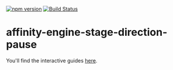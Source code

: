 [![npm version](https://badge.fury.io/js/affinity-engine-stage-direction-pause.svg)](https://badge.fury.io/js/affinity-engine-stage-direction-pause)
[![Build Status](https://travis-ci.org/affinity-engine/affinity-engine-stage-direction-pause.svg?branch=master)](https://travis-ci.org/affinity-engine/affinity-engine-stage-direction-pause)

# affinity-engine-stage-direction-pause

You'll find the interactive guides [here](http://www.affinityengine.org/#/components/stage/directions/pause).

